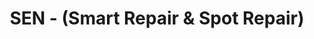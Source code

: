 ---
title: "SEN - (Smart Repair & Spot Repair)"
url: /karlsruhe/sen-smart-repair-und-spot-repair/
shop: Autowerkstatt
---